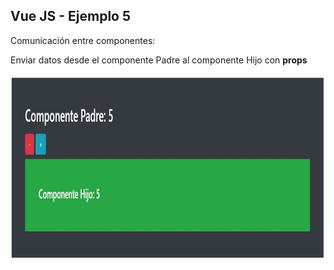 ## Vue JS - Ejemplo 5

Comunicación entre componentes: 

Enviar datos desde el componente Padre al componente Hijo con **props**

<img src="img-app-05.jpg" height="300">